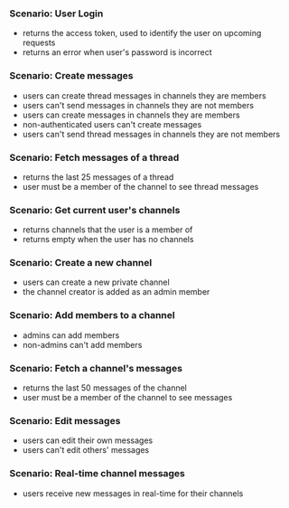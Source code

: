 ### Scenario: User Login
 
  * returns the access token, used to identify the user on upcoming requests 
  * returns an error when user's password is incorrect 

### Scenario: Create messages
 
  * users can create thread messages in channels they are members 
  * users can't send messages in channels they are not members 
  * users can create messages in channels they are members 
  * non-authenticated users can't create messages 
  * users can't send thread messages in channels they are not members 

### Scenario: Fetch messages of a thread
 
  * returns the last 25 messages of a thread 
  * user must be a member of the channel to see thread messages 

### Scenario: Get current user's channels
 
  * returns channels that the user is a member of 
  * returns empty when the user has no channels 

### Scenario: Create a new channel
 
  * users can create a new private channel 
  * the channel creator is added as an admin member 

### Scenario: Add members to a channel
 
  * admins can add members 
  * non-admins can't add members 

### Scenario: Fetch a channel's messages
 
  * returns the last 50 messages of the channel 
  * user must be a member of the channel to see messages 

### Scenario: Edit messages
 
  * users can edit their own messages 
  * users can't edit others' messages 

### Scenario: Real-time channel messages
 
  * users receive new messages in real-time for their channels 
